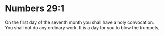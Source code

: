 # Numbers 29:1

On the first day of the seventh month you shall have a holy convocation. You shall not do any ordinary work. It is a day for you to blow the trumpets,
